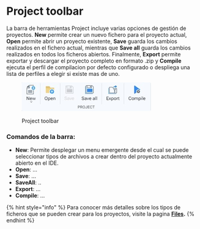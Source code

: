 # Project toolbar

La barra de herramientas Project incluye varias opciones de gestión de proyectos. **New** permite crear un nuevo fichero para el proyecto actual, **Open** permite abrir un proyecto existente, **Save** guarda los cambios realizados en el fichero actual, mientras que **Save all** guarda los cambios realizados en todos los ficheros abiertos. Finalmente, **Export** permite exportar y descargar el proyecto completo en formato .zip y **Compile** ejecuta el perfil de compilacion por defecto configurado o despliega una lista de perfiles a elegir si existe mas de uno.

<figure><img src="../../.gitbook/assets/toolbars-projects.jpg" alt=""><figcaption><p>Project toolbar</p></figcaption></figure>

### Comandos de la barra:

* **New**: Permite desplegar un menu emergente desde el cual se puede seleccionar tipos de archivos a crear dentro del proyecto actualmente abierto en el IDE.
* **Open**: ...
* **Save**: ...
* **SaveAll**: ..
* **Export**: ...
* **Compile**: ...

{% hint style="info" %}
Para conocer más detalles sobre los tipos de ficheros que se pueden crear para los proyectos, visite la pagina [**Files**](../../projects/files/)**.**
{% endhint %}
